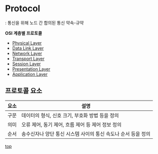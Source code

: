 # Protocol
: 통신을 위해 노드 간 합의된 통신 약속-규약     


**OSI 계층별 프로토콜**   

- [Physical Layer](./1-physical-layer/)
- [Data Link Layer](./2-data-link-layer/)    
- [Network Layer](./3-network-layer/)
- [Transport Layer](./4-transport-layer/)
- [Session Layer](./5-session-layer/)    
- [Presentation Layer](./6-presentation-layer/)     
- [Application Layer](./7-application-layer/)    


## 프로토콜 요소

요소 | 설명
---|---    
구문 | 데이터의 형식, 신호 크기, 부호화 방법 등을 정의
의미 | 오류 제어, 동기 제어, 흐름 제어 등 제어 정보 정의
순서 | 송수신자나 양단 통신 시스템 사이의 통신 속도나 순서 등을 정의




[top](#)
